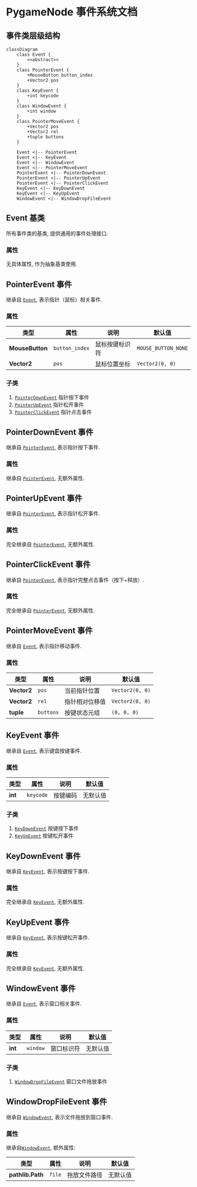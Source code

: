 # PygameNode 事件系统文档

## 事件类层级结构

```mermaid
classDiagram
    class Event {
        <<abstract>>
    }
    class PointerEvent {
        +MouseButton button_index
        +Vector2 pos
    }
    class KeyEvent {
        +int keycode
    }
    class WindowEvent {
        +int window
    }
    class PointerMoveEvent {
        +Vector2 pos
        +Vector2 rel
        +tuple buttons
    }
    
    Event <|-- PointerEvent
    Event <|-- KeyEvent
    Event <|-- WindowEvent
    Event <|-- PointerMoveEvent
    PointerEvent <|-- PointerDownEvent
    PointerEvent <|-- PointerUpEvent
    PointerEvent <|-- PointerClickEvent
    KeyEvent <|-- KeyDownEvent
    KeyEvent <|-- KeyUpEvent
    WindowEvent <|-- WindowDropFileEvent
```

## Event 基类
所有事件类的基类, 提供通用的事件处理接口. 

### 属性
无具体属性, 作为抽象基类使用. 

## PointerEvent 事件
继承自 [`Event`](#event-基类), 表示指针（鼠标）相关事件. 

### 属性

| 类型              | 属性             | 说明      | 默认值                 |
|-----------------|----------------|---------|---------------------|
| **MouseButton** | `button_index` | 鼠标按键标识符 | `MOUSE_BUTTON_NONE` |
| **Vector2**     | `pos`          | 鼠标位置坐标  | `Vector2(0, 0)`     |

### 子类
1. [`PointerDownEvent`](#pointerdownevent-事件) 指针按下事件
2. [`PointerUpEvent`](#pointerupevent-事件) 指针松开事件
3. [`PointerClickEvent`](#pointerclickevent-事件) 指针点击事件

## PointerDownEvent 事件
继承自 [`PointerEvent`](#pointerevent-事件), 表示指针按下事件. 

### 属性
继承自 [`PointerEvent`](#属性-1), 无额外属性. 

## PointerUpEvent 事件
继承自 [`PointerEvent`](#pointerevent-事件), 表示指针松开事件. 

### 属性
完全继承自 [`PointerEvent`](#属性-1), 无额外属性. 

## PointerClickEvent 事件
继承自 [`PointerEvent`](#pointerevent-事件), 表示指针完整点击事件（按下+释放）. 

### 属性
完全继承自 [`PointerEvent`](#属性-1), 无额外属性. 

## PointerMoveEvent 事件
继承自 [`Event`](#event-基类), 表示指针移动事件. 

### 属性

| 类型          | 属性        | 说明      | 默认值             |
|-------------|-----------|---------|-----------------|
| **Vector2** | `pos`     | 当前指针位置  | `Vector2(0, 0)` |
| **Vector2** | `rel`     | 指针相对位移值 | `Vector2(0, 0)` |
| **tuple**   | `buttons` | 按键状态元组  | `(0, 0, 0)`     |

## KeyEvent 事件
继承自 [`Event`](#event-基类), 表示键盘按键事件. 

### 属性

| 类型      | 属性        | 说明   | 默认值  |
|---------|-----------|------|------|
| **int** | `keycode` | 按键编码 | 无默认值 |

### 子类
1. [`KeyDownEvent`](#keydownevent-事件) 按键按下事件
2. [`KeyUpEvent`](#keyupevent-事件) 按键松开事件

## KeyDownEvent 事件
继承自 [`KeyEvent`](#keyevent-事件), 表示按键按下事件. 

### 属性
完全继承自 [`KeyEvent`](#属性-5), 无额外属性. 

## KeyUpEvent 事件
继承自 [`KeyEvent`](#keyevent-事件), 表示按键松开事件. 

### 属性
完全继承自 [`KeyEvent`](#属性-5), 无额外属性. 

## WindowEvent 事件
继承自 [`Event`](#event-基类), 表示窗口相关事件. 

### 属性

| 类型      | 属性       | 说明    | 默认值  |
|---------|----------|-------|------|
| **int** | `window` | 窗口标识符 | 无默认值 |

### 子类
1. [`WindowDropFileEvent`](#windowdropfileevent-事件) 窗口文件拖放事件

## WindowDropFileEvent 事件
继承自 [`WindowEvent`](#windowevent-事件), 表示文件拖放到窗口事件. 

### 属性
继承自[`WindowEvent`](#属性-9), 额外属性:

| 类型               | 属性     | 说明     | 默认值  |
|------------------|--------|--------|------|
| **pathlib.Path** | `file` | 拖放文件路径 | 无默认值 |